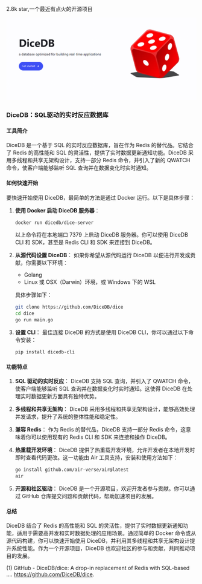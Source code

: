 2.8k star,一个最近有点火的开源项目

![](image.png)

### DiceDB：SQL驱动的实时反应数据库

#### 工具简介

DiceDB 是一个基于 SQL 的实时反应数据库，旨在作为 Redis 的替代品。它结合了 Redis 的高性能和 SQL 的灵活性，提供了实时数据更新通知功能。DiceDB 采用多线程和共享无架构设计，支持一部分 Redis 命令，并引入了新的 QWATCH 命令，使客户端能够监听 SQL 查询并在数据变化时实时通知。

#### 如何快速开始

要快速开始使用 DiceDB，最简单的方法是通过 Docker 运行。以下是具体步骤：

1. **使用 Docker 启动 DiceDB 服务器**：
    ```sh
    docker run dicedb/dice-server
    ```
    以上命令将在本地端口 7379 上启动 DiceDB 服务器。你可以使用 DiceDB CLI 和 SDK，甚至是 Redis CLI 和 SDK 来连接到 DiceDB。

2. **从源代码设置 DiceDB**：
    如果你希望从源代码运行 DiceDB 以便进行开发或贡献，你需要以下环境：
    - Golang
    - Linux 或 OSX（Darwin）环境，或 Windows 下的 WSL

    具体步骤如下：
    ```sh
    git clone https://github.com/DiceDB/dice
    cd dice
    go run main.go
    ```

3. **设置 CLI**：
    最佳连接 DiceDB 的方式是使用 DiceDB CLI，你可以通过以下命令安装：
    ```sh
    pip install dicedb-cli
    ```

#### 功能特点

1. **SQL 驱动的实时反应**：
    DiceDB 支持 SQL 查询，并引入了 QWATCH 命令，使客户端能够监听 SQL 查询并在数据变化时实时通知。这使得 DiceDB 在处理实时数据更新方面具有独特优势。

2. **多线程和共享无架构**：
    DiceDB 采用多线程和共享无架构设计，能够高效处理并发请求，提升了系统的整体性能和稳定性。

3. **兼容 Redis**：
    作为 Redis 的替代品，DiceDB 支持一部分 Redis 命令，这意味着你可以使用现有的 Redis CLI 和 SDK 来连接和操作 DiceDB。

4. **热重载开发环境**：
    DiceDB 提供了热重载开发环境，允许开发者在本地开发时即时查看代码更改。这一功能由 Air 工具支持，安装和使用方法如下：
    ```sh
    go install github.com/air-verse/air@latest
    air
    ```

5. **开源和社区驱动**：
    DiceDB 是一个开源项目，欢迎开发者参与贡献。你可以通过 GitHub 仓库提交问题和贡献代码，帮助加速项目的发展。

#### 总结

DiceDB 结合了 Redis 的高性能和 SQL 的灵活性，提供了实时数据更新通知功能，适用于需要高并发和实时数据处理的应用场景。通过简单的 Docker 命令或从源代码构建，你可以快速开始使用 DiceDB，并利用其多线程和共享无架构设计提升系统性能。作为一个开源项目，DiceDB 也欢迎社区的参与和贡献，共同推动项目的发展。


(1) GitHub - DiceDB/dice: A drop-in replacement of Redis with SQL-based .... https://github.com/DiceDB/dice.
